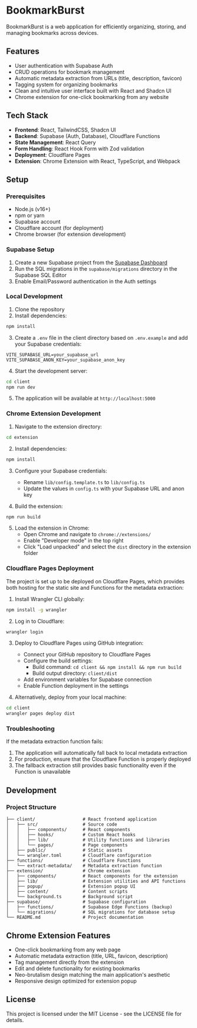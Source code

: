 # BookmarkBurst

BookmarkBurst is a web application for efficiently organizing, storing, and managing bookmarks across devices.

## Features

- User authentication with Supabase Auth
- CRUD operations for bookmark management
- Automatic metadata extraction from URLs (title, description, favicon)
- Tagging system for organizing bookmarks
- Clean and intuitive user interface built with React and Shadcn UI
- Chrome extension for one-click bookmarking from any website

## Tech Stack

- **Frontend**: React, TailwindCSS, Shadcn UI
- **Backend**: Supabase (Auth, Database), Cloudflare Functions
- **State Management**: React Query
- **Form Handling**: React Hook Form with Zod validation
- **Deployment**: Cloudflare Pages
- **Extension**: Chrome Extension with React, TypeScript, and Webpack

## Setup

### Prerequisites

- Node.js (v16+)
- npm or yarn
- Supabase account
- Cloudflare account (for deployment)
- Chrome browser (for extension development)

### Supabase Setup

1. Create a new Supabase project from the [Supabase Dashboard](https://app.supabase.com/)
2. Run the SQL migrations in the `supabase/migrations` directory in the Supabase SQL Editor
3. Enable Email/Password authentication in the Auth settings

### Local Development

1. Clone the repository
2. Install dependencies:

```bash
npm install
```

3. Create a `.env` file in the client directory based on `.env.example` and add your Supabase credentials:

```
VITE_SUPABASE_URL=your_supabase_url
VITE_SUPABASE_ANON_KEY=your_supabase_anon_key
```

4. Start the development server:

```bash
cd client
npm run dev
```

5. The application will be available at `http://localhost:5000`

### Chrome Extension Development

1. Navigate to the extension directory:

```bash
cd extension
```

2. Install dependencies:

```bash
npm install
```

3. Configure your Supabase credentials:
   - Rename `lib/config.template.ts` to `lib/config.ts`
   - Update the values in `config.ts` with your Supabase URL and anon key

4. Build the extension:

```bash
npm run build
```

5. Load the extension in Chrome:
   - Open Chrome and navigate to `chrome://extensions/`
   - Enable "Developer mode" in the top right
   - Click "Load unpacked" and select the `dist` directory in the extension folder

### Cloudflare Pages Deployment

The project is set up to be deployed on Cloudflare Pages, which provides both hosting for the static site and Functions for the metadata extraction:

1. Install Wrangler CLI globally:

```bash
npm install -g wrangler
```

2. Log in to Cloudflare:

```bash
wrangler login
```

3. Deploy to Cloudflare Pages using GitHub integration:
   - Connect your GitHub repository to Cloudflare Pages
   - Configure the build settings:
     - Build command: `cd client && npm install && npm run build`
     - Build output directory: `client/dist`
   - Add environment variables for Supabase connection
   - Enable Function deployment in the settings

4. Alternatively, deploy from your local machine:

```bash
cd client
wrangler pages deploy dist
```

### Troubleshooting

If the metadata extraction function fails:

1. The application will automatically fall back to local metadata extraction
2. For production, ensure that the Cloudflare Function is properly deployed
3. The fallback extraction still provides basic functionality even if the Function is unavailable

## Development

### Project Structure

```
├── client/                  # React frontend application
│   ├── src/                 # Source code
│   │   ├── components/      # React components
│   │   ├── hooks/           # Custom React hooks
│   │   ├── lib/             # Utility functions and libraries
│   │   └── pages/           # Page components
│   ├── public/              # Static assets
│   └── wrangler.toml        # Cloudflare configuration
├── functions/               # Cloudflare Functions
│   └── extract-metadata/    # Metadata extraction function
├── extension/               # Chrome extension
│   ├── components/          # React components for the extension
│   ├── lib/                 # Extension utilities and API functions
│   ├── popup/               # Extension popup UI
│   ├── content/             # Content scripts
│   └── background.ts        # Background script
├── supabase/                # Supabase configuration
│   ├── functions/           # Supabase Edge Functions (backup)
│   └── migrations/          # SQL migrations for database setup
└── README.md                # Project documentation
```

## Chrome Extension Features

- One-click bookmarking from any web page
- Automatic metadata extraction (title, URL, favicon, description)
- Tag management directly from the extension
- Edit and delete functionality for existing bookmarks
- Neo-brutalism design matching the main application's aesthetic
- Responsive design optimized for extension popup

## License

This project is licensed under the MIT License - see the LICENSE file for details. 